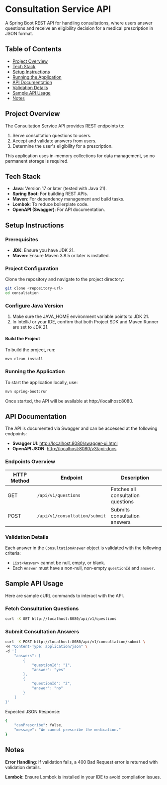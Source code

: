 # Consultation Service API

A Spring Boot REST API for handling consultations, where users answer questions and receive an eligibility decision for a medical prescription in JSON format.

## Table of Contents
- [Project Overview](#project-overview)
- [Tech Stack](#tech-stack)
- [Setup Instructions](#setup-instructions)
- [Running the Application](#running-the-application)
- [API Documentation](#api-documentation)
- [Validation Details](#validation-details)
- [Sample API Usage](#sample-api-usage)
- [Notes](#notes)


## Project Overview

The Consultation Service API provides REST endpoints to:
1. Serve consultation questions to users.
2. Accept and validate answers from users.
3. Determine the user's eligibility for a prescription.

This application uses in-memory collections for data management, so no permanent storage is required.


## Tech Stack

- **Java**: Version 17 or later (tested with Java 21).
- **Spring Boot**: For building REST APIs.
- **Maven**: For dependency management and build tasks.
- **Lombok**: To reduce boilerplate code.
- **OpenAPI (Swagger)**: For API documentation.


## Setup Instructions

### Prerequisites

- **JDK**: Ensure you have JDK 21.
- **Maven**: Ensure Maven 3.8.5 or later is installed.

### Project Configuration

Clone the repository and navigate to the project directory:

```bash
git clone <repository-url>
cd consultation
```

### Configure Java Version
1. Make sure the JAVA_HOME environment variable points to JDK 21.
2. In IntelliJ or your IDE, confirm that both Project SDK and Maven Runner are set to JDK 21.

#### Build the Project
To build the project, run:
```bash
mvn clean install
```
### Running the Application
To start the application locally, use:
```bash
mvn spring-boot:run
```

Once started, the API will be available at http://localhost:8080.

## API Documentation

The API is documented via Swagger and can be accessed at the following endpoints:

- **Swagger UI**: [http://localhost:8080/swagger-ui.html](http://localhost:8080/swagger-ui.html)
- **OpenAPI JSON**: [http://localhost:8080/v3/api-docs](http://localhost:8080/v3/api-docs)

### Endpoints Overview

| HTTP Method | Endpoint                       | Description                       |
|-------------|--------------------------------|-----------------------------------|
| GET         | `/api/v1/questions`            | Fetches all consultation questions |
| POST        | `/api/v1/consultation/submit`  | Submits consultation answers      |

### Validation Details

Each answer in the `ConsultationAnswer` object is validated with the following criteria:

- `List<Answer>` cannot be null, empty, or blank.
- Each `Answer` must have a non-null, non-empty `questionId` and `answer`.

## Sample API Usage
Here are sample cURL commands to interact with the API.

### Fetch Consultation Questions
```bash
curl -X GET http://localhost:8080/api/v1/questions
```

### Submit Consultation Answers

```bash
curl -X POST http://localhost:8080/api/v1/consultation/submit \
-H "Content-Type: application/json" \
-d '{
    "answers": [
        {
            "questionId": "1",
            "answer": "yes"
        },
        {
            "questionId": "2",
            "answer": "no"
        }
    ]
}'
```
Expected JSON Response:
```bash
{
    "canPrescribe": false,
    "message": "We cannot prescribe the medication."
}

```

## Notes
**Error Handling**: If validation fails, a 400 Bad Request error is returned with validation details.

**Lombok**: Ensure Lombok is installed in your IDE to avoid compilation issues.